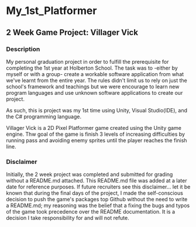 # My_1st_Platformer

## 2 Week Game Project: Villager Vick

### Description
My personal graduation project in order to fulfill the prerequisite for completing the 1st year at Holberton School. The task was to -either by myself or with a group- create a workable software application from what we've learnt from the entire year. The rules didn't limit us to rely on just the school's framework and teachings but we were encourage to learn new program languages and use unknown software applications to create our project.

As such, this is project was my 1st time using Unity, Visual Studio(IDE), and the C# programming language.

Villager Vick is a 2D Pixel Platformer game created using the Unity game engine. Thw goal of the game is finish 3 levels of increasing difficulties by running pass and avoiding enemy sprites until the player reaches the finish line.

### Disclaimer
Initially, the 2 week project was completed and submitted for grading without a README.md attached. This README.md file was added at a later date for reference purposes. If future recruiters see this disclaimer... let it be known that during the final days of the project, I made the self-conscious decision to push the game's packages top Github without the need to write a README.md; my reasoning was the belief that a fixing the bugs and typos of the game took precedence over the README documentation. It is a decision I take responsibility for and will not refute.
